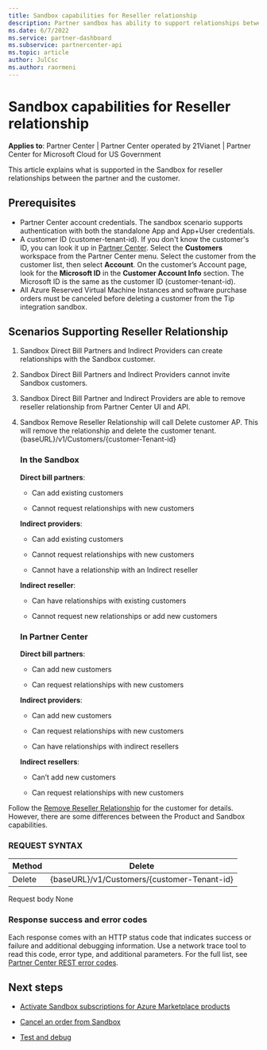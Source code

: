 ```yaml
---
title: Sandbox capabilities for Reseller relationship
description: Partner sandbox has ability to support relationships between the partner and the customer
ms.date: 6/7/2022
ms.service: partner-dashboard
ms.subservice: partnercenter-api
ms.topic: article
author: JulCsc
ms.author: raormeni
---
```


# Sandbox capabilities for Reseller relationship

**Applies to**: Partner Center | Partner Center operated by 21Vianet |  Partner Center for Microsoft Cloud for US Government

This article explains what is supported in the Sandbox for reseller relationships between the partner and the customer. 

## Prerequisites

- Partner Center account credentials. The sandbox scenario supports authentication with both the standalone App and App+User credentials.
- A customer ID (customer-tenant-id). If you don't know the customer's ID, you can look it up in [Partner Center](https://partner.microsoft.com/dashboard/home). Select the **Customers** workspace from the Partner Center menu. Select the customer from the customer list, then select **Account**. On the customer’s Account page, look for the **Microsoft ID** in the **Customer Account Info** section. The Microsoft ID is the same as the customer ID (customer-tenant-id).
- All Azure Reserved Virtual Machine Instances and software purchase orders must be canceled before deleting a customer from the Tip integration sandbox.

## Scenarios Supporting Reseller Relationship

1.	Sandbox Direct Bill Partners and Indirect Providers can create relationships with the Sandbox customer. 
2.	Sandbox Direct Bill Partners and Indirect Providers cannot invite Sandbox customers.

3. Sandbox Direct Bill Partner and Indirect Providers are able to remove reseller relationship from Partner Center UI and API.

4. Sandbox Remove Reseller Relationship will call Delete customer AP. This will remove the relationship and delete the customer tenant. {baseURL}/v1/Customers/{customer-Tenant-id}


    ### In the Sandbox

    **Direct bill partners**:

    - Can add existing customers

    - Cannot request relationships with new customers

    **Indirect providers**:

    - Can add existing customers

    - Cannot request relationships with new customers

    - Cannot have a relationship with an Indirect reseller

    **Indirect reseller**: 

    - 	Can have relationships with existing customers

    - 	Cannot request new relationships or add new customers

    ### In Partner Center

    **Direct bill partners**:

    - 	Can add new customers

    -	Can request relationships with new customers

    **Indirect providers**:

    -	Can add new customers

    -	Can request relationships with new customers

    -	Can have relationships with indirect resellers

    **Indirect resellers**:

    -	Can’t add new customers

    -	Can request relationships with new customers


Follow the [Remove Reseller Relationship](remove-a-reseller-relationship-with-a-customer.md) for the customer for details. However, there are some differences between the Product and Sandbox capabilities.

### REQUEST SYNTAX

|**Method**|**Delete**|
|-------------|------------|
|Delete|{baseURL}/v1/Customers/{customer-Tenant-id} |

Request body
None

### Response success and error codes

Each response comes with an HTTP status code that indicates success or failure and additional debugging information. Use a network trace tool to read this code, error type, and additional parameters. For the full list, see [Partner Center REST error codes](./error-codes.md).

## Next steps

- [Activate Sandbox subscriptions for Azure Marketplace products](activate-sandbox-subscription-azure-marketplace-products.md)

- [Cancel an order from Sandbox](cancel-an-order-from-the-integration-sandbox.md)

- [Test and debug](test-and-debug.md)